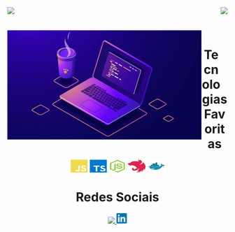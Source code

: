 <div>
  <img height="180em" src="https://github-readme-stats.vercel.app/api?username=gbbgabriel&show_icons=true&theme=midnight-purple&include_all_commits=true&count_private=true"/>
  <img align="right" height="180em" src="https://github-readme-stats.vercel.app/api/top-langs/?username=gbbgabriel&layout=compact&langs_count=16&theme=midnight-purple"/>
</div>
<br>

<div align="center"> 
  <div style="display: inline_block"><br>
    <img align="left" height="250" alt="coding-time" src="photo">
    <h1 align="center">Tecnologias Favoritas</h1>
    <img align="center" height="30" width="40" alt="js-icon"  src="https://raw.githubusercontent.com/devicons/devicon/master/icons/javascript/javascript-plain.svg">
    <img align="center" height="30" width="40" alt="react-icon" src="https://github.com/devicons/devicon/blob/master/icons/typescript/typescript-original.svg">
    <img align="center" height="30" width="40" alt="nodejs-icon" src="https://raw.githubusercontent.com/devicons/devicon/master/icons/nodejs/nodejs-original.svg">
    <img align="center" height="30" width="40" alt="nestjs-icon" src="https://github.com/devicons/devicon/blob/master/icons/nestjs/nestjs-plain.svg">
    <img align="center" height="30" width="40" alt="docker-icon" src="https://github.com/devicons/devicon/blob/master/icons/docker/docker-original.svg">
  </div>

  <h1 align="center">Redes Sociais</h1>
  <div style="display: inline_block">
    <a href="mailto:gabrielbarruecobotelho10@gmail.com">
      <img width="30" src="https://github.com/gilbarbara/logos/blob/main/logos/google-gmail.svg">
    </a>
    <a href="https://www.linkedin.com/in/botelhogabriel/">
      <img width="25" src="https://github.com/devicons/devicon/blob/master/icons/linkedin/linkedin-original.svg">
    </a>
  </div>
</div>

